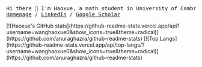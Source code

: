 <p>
  <pre align="left">
Hi there 👋 I'm Haoxue, a math student in University of Cambridge
<a href="https://wanghaoxue.com/">Homepage</a> / <a href="https://www.linkedin.com/in/haoxue0/">LinkedIn</a> / <a href="https://scholar.google.com/citations?user=5H87iO8AAAAJ&hl=en">Google Scholar</a></pre>
</p>
[![Haoxue's GitHub stats](https://github-readme-stats.vercel.app/api?username=wanghaoxue0&show_icons=true&theme=radical)](https://github.com/anuraghazra/github-readme-stats)
[![Top Langs](https://github-readme-stats.vercel.app/api/top-langs/?username=wanghaoxue0&show_icons=true&theme=radical)](https://github.com/anuraghazra/github-readme-stats)

